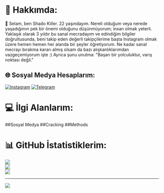 # 💫 Hakkımda:
👋 Selam, ben Shado Killer. 22 yaşındayım. Nereli olduğum veya nerede yaşadığımın pek bir önemi olduğunu düşünmüyorum; insan olmak yeterli. Yaklaşık olarak 3 yıldır bu sanal mecradayım ve edindiğim bilgiler doğrultusunda, beni takip eden değerli takipçilerime başta Instagram olmak üzere hemen hemen her alanda bir şeyler öğretiyorum. Ne kadar sanal mecrayı bırakma kararı almış olsam da bazı alışkanlıklarımdan vazgeçemiyorum işte :) Ayrıca şunu unutma: "Başarı bir yolculuktur, varış noktası değil."

## 🌐 Sosyal Medya Hesaplarım:
[![Instagram](https://img.shields.io/badge/Instagram-%23E4405F.svg?logo=Instagram&logoColor=white)](https://instagram.com/shadoxyedek) [![Telegram](https://img.shields.io/badge/Telegram-%231DA1F2.svg?logo=Telegram&logoColor=white)](https://telegram.me/shadokiller) 

# 💻 İlgi Alanlarım:

##Sosyal Medya
##Cracking
##Methods

# 📊 GitHub İstatistiklerim:
![](https://github-readme-stats.vercel.app/api?username=shadokiller&theme=dark&hide_border=false&include_all_commits=false&count_private=false)<br/>
![](https://github-readme-streak-stats.herokuapp.com/?user=shadokiller&theme=dark&hide_border=false)<br/>
![](https://github-readme-stats.vercel.app/api/top-langs/?username=shadokiller&theme=dark&hide_border=false&include_all_commits=false&count_private=false&layout=compact)

---
[![](https://visitcount.itsvg.in/api?id=shadokiller&icon=0&color=12)](https://visitcount.itsvg.in)


